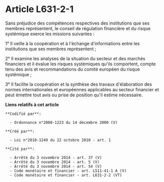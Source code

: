 # Article L631-2-1

Sans préjudice des compétences respectives des institutions que ses membres représentent, le conseil de régulation financière
et du risque systémique exerce les missions suivantes : 

1° Il veille à la coopération et à l'échange d'informations entre les institutions que ses membres représentent ; 

2° Il examine les analyses de la situation du secteur et des marchés financiers et il évalue les risques systémiques qu'ils
comportent, compte tenu des avis et recommandations du comité européen du risque systémique ; 

3° Il facilite la coopération et la synthèse des travaux d'élaboration des normes internationales et européennes applicables
au secteur financier et peut émettre tout avis ou prise de position qu'il estime nécessaire.

**Liens relatifs à cet article**

	**Codifié par**:

	  - Ordonnance n°2000-1223 du 14 décembre 2000 (V)

	**Créé par**:

	  - Loi n°2010-1249 du 22 octobre 2010 - art. 1

	**Cité par**:

	  - Arrêté du 3 novembre 2014 - art. 37 (V)
	  - Arrêté du 3 novembre 2014 - art. 5 (V)
	  - Arrêté du 3 novembre 2014 - art. 54 (V)
	  - Code monétaire et financier - art. L511-41-1 A (V)
	  - Code monétaire et financier - art. L631-2-2 (VT)
